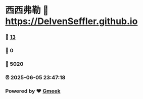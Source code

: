 # 西西弗勒 :link: https://DelvenSeffler.github.io 
### :page_facing_up: [13](https://DelvenSeffler.github.io/tag.html) 
### :speech_balloon: 0 
### :hibiscus: 5020 
### :alarm_clock: 2025-06-05 23:47:18 
### Powered by :heart: [Gmeek](https://github.com/Meekdai/Gmeek)
